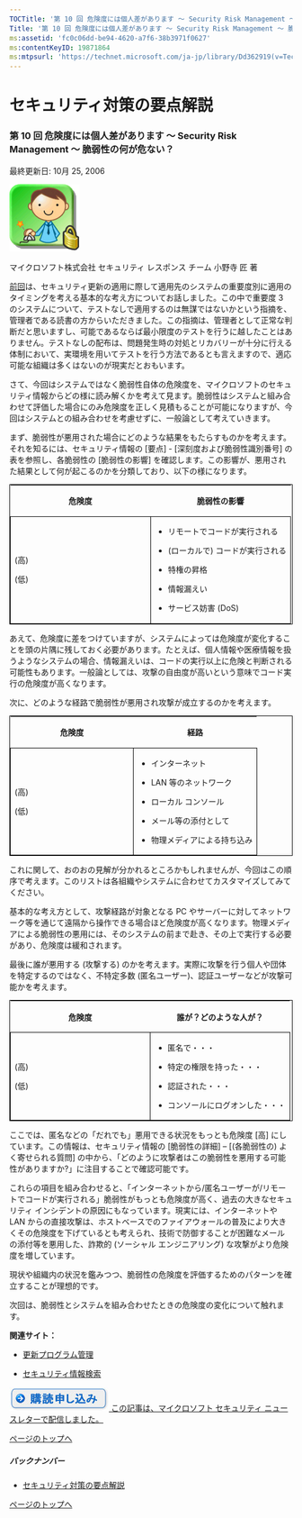 ```yaml
---
TOCTitle: '第 10 回 危険度には個人差があります ～ Security Risk Management ～ 脆弱性の何が危ない？'
Title: '第 10 回 危険度には個人差があります ～ Security Risk Management ～ 脆弱性の何が危ない？'
ms:assetid: 'fc0c06dd-be94-4620-a7f6-38b3971f0627'
ms:contentKeyID: 19871864
ms:mtpsurl: 'https://technet.microsoft.com/ja-jp/library/Dd362919(v=TechNet.10)'
---
```


セキュリティ対策の要点解説
==========================

### 第 10 回 危険度には個人差があります ～ Security Risk Management ～ 脆弱性の何が危ない？

最終更新日: 10月 25, 2006

![](images/Dd362919.SecPoint(ja-jp,TechNet.10).gif)

マイクロソフト株式会社
セキュリティ レスポンス チーム
小野寺 匠 著

[前回](https://technet.microsoft.com/ja-jp/library/145cdb1b-04e9-4d7e-8c65-78aa590a87ca(v=TechNet.10))は、セキュリティ更新の適用に際して適用先のシステムの重要度別に適用のタイミングを考える基本的な考え方についてお話しました。この中で重要度 3 のシステムについて、テストなしで適用するのは無謀ではないかという指摘を、管理者である読書の方からいただきました。この指摘は、管理者として正常な判断だと思いますし、可能であるならば最小限度のテストを行うに越したことはありません。テストなしの配布は、問題発生時の対処とリカバリーが十分に行える体制において、実環境を用いてテストを行う方法であるとも言えますので、適応可能な組織は多くはないのが現実だとおもいます。

さて、今回はシステムではなく脆弱性自体の危険度を、マイクロソフトのセキュリティ情報からどの様に読み解くかを考えて見ます。脆弱性はシステムと組み合わせて評価した場合にのみ危険度を正しく見積もることが可能になりますが、今回はシステムとの組み合わせを考慮せずに、一般論として考えていきます。

まず、脆弱性が悪用された場合にどのような結果をもたらすものかを考えます。それを知るには、セキュリティ情報の \[要点\] - \[深刻度および脆弱性識別番号\] の表を参照し、各脆弱性の \[脆弱性の影響\] を確認します。この影響が、悪用された結果として何が起こるのかを分類しており、以下の様になります。

<p> </p>
<table style="border:1px solid black;">
<colgroup>
<col width="50%" />
<col width="50%" />
</colgroup>
<thead>
<tr class="header">
<th><p>危険度</p></th>
<th><p>脆弱性の影響</p></th>
</tr>
</thead>
<tbody>
<tr class="odd">
<td style="border:1px solid black;"><p>(高)</p>
<p>(低)</p></td>
<td style="border:1px solid black;"><ul>
<li><p>リモートでコードが実行される</p></li>  
<li><p>(ローカルで) コードが実行される</p></li>  
<li><p>特権の昇格</p></li>  
<li><p>情報漏えい</p></li>  
<li><p>サービス妨害 (DoS)</p></li>
</ul></td>
</tr>
</tbody>
</table>
<p> </p>

あえて、危険度に差をつけていますが、システムによっては危険度が変化することを頭の片隅に残しておく必要があります。たとえば、個人情報や医療情報を扱うようなシステムの場合、情報漏えいは、コードの実行以上に危険と判断される可能性もあります。一般論としては、攻撃の自由度が高いという意味でコード実行の危険度が高くなります。

次に、どのような経路で脆弱性が悪用され攻撃が成立するのかを考えます。

<p> </p>
<table style="border:1px solid black;">
<colgroup>
<col width="50%" />
<col width="50%" />
</colgroup>
<thead>
<tr class="header">
<th><p>危険度</p></th>
<th><p>経路</p></th>
</tr>
</thead>
<tbody>
<tr class="odd">
<td style="border:1px solid black;"><p>(高)</p>
<p>(低)</p></td>
<td style="border:1px solid black;"><ul>
<li><p>インターネット</p></li>  
<li><p>LAN 等のネットワーク</p></li>  
<li><p>ローカル コンソール</p></li>  
<li><p>メール等の添付として</p></li>  
<li><p>物理メディアによる持ち込み</p></li>
</ul></td>
</tr>
</tbody>
</table>
<p> </p>

これに関して、おのおの見解が分かれるところかもしれませんが、今回はこの順序で考えます。このリストは各組織やシステムに合わせてカスタマイズしてみてください。

基本的な考え方として、攻撃経路が対象となる PC やサーバーに対してネットワーク等を通じて遠隔から操作できる場合ほど危険度が高くなります。物理メディアによる脆弱性の悪用には、そのシステムの前まで赴き、その上で実行する必要があり、危険度は緩和されます。

最後に誰が悪用する (攻撃する) のかを考えます。実際に攻撃を行う個人や団体を特定するのではなく、不特定多数 (匿名ユーザー)、認証ユーザーなどが攻撃可能かを考えます。

<p> </p>
<table style="border:1px solid black;">
<colgroup>
<col width="50%" />
<col width="50%" />
</colgroup>
<thead>
<tr class="header">
<th><p>危険度</p></th>
<th><p>誰が？どのような人が？</p></th>
</tr>
</thead>
<tbody>
<tr class="odd">
<td style="border:1px solid black;"><p>(高)</p>
<p>(低)</p></td>
<td style="border:1px solid black;"><ul>
<li><p>匿名で・・・</p></li>  
<li><p>特定の権限を持った・・・</p></li>  
<li><p>認証された・・・</p></li>  
<li><p>コンソールにログオンした・・・</p></li>
</ul></td>
</tr>
</tbody>
</table>
<p> </p>

ここでは、匿名などの「だれでも」悪用できる状況をもっとも危険度 \[高\] にしています。この情報は、セキュリティ情報の \[脆弱性の詳細\] – \[(各脆弱性の) よく寄せられる質問\] の中から、「どのように攻撃者はこの脆弱性を悪用する可能性がありますか?」に注目することで確認可能です。

これらの項目を組み合わせると、「インターネットから/匿名ユーザーが/リモートでコードが実行される」脆弱性がもっとも危険度が高く、過去の大きなセキュリティ インシデントの原因にもなっています。現実には、インターネットや LAN からの直接攻撃は、ホストベースでのファイアウォールの普及により大きくその危険度を下げているとも考えられ、技術で防御することが困難なメールの添付等を悪用した、詐欺的 (ソーシャル エンジニアリング) な攻撃がより危険度を増しています。

現状や組織内の状況を鑑みつつ、脆弱性の危険度を評価するためのパターンを確立することが理想的です。

次回は、脆弱性とシステムを組み合わせたときの危険度の変化について触れます。

**関連サイト：**

-   [更新プログラム管理](http://technet.microsoft.com/ja-jp/updatemanagement/default.aspx)

-   [セキュリティ情報検索](http://www.microsoft.com/japan/technet/security/current.aspx)

[![](images/Dd362919.btn_reg_today(ja-jp,TechNet.10).jpg) この記事は、マイクロソフト セキュリティ ニュースレターで配信しました。](https://technet.microsoft.com/ja-jp/library/d2607610-3137-420b-9bbf-2552bec68922(v=TechNet.10))

[](#mainsection)[ページのトップへ](#mainsection)

##### バックナンバー

-   [セキュリティ対策の要点解説](https://technet.microsoft.com/ja-jp/library/f301b3b4-fdcc-43f8-846e-135538db4edf(v=TechNet.10))

[](#mainsection)[ページのトップへ](#mainsection)
